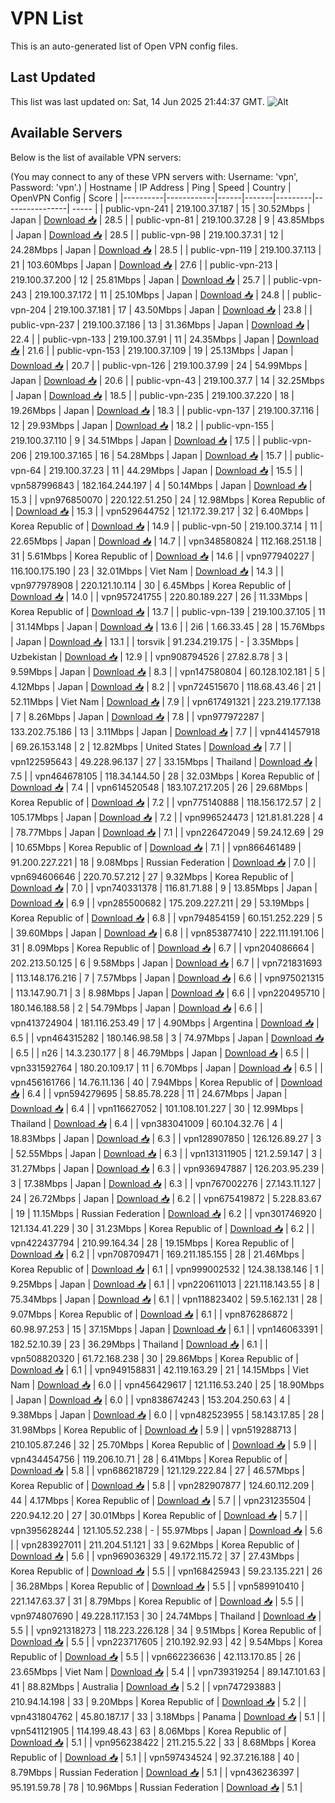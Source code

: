 # VPN List

This is an auto-generated list of Open VPN config files.

## Last Updated

This list was last updated on: Sat, 14 Jun 2025 21:44:37 GMT.
![Alt](https://repobeats.axiom.co/api/embed/186b98318ef1479477931607c1ad7d823f12451f.svg "Repobeats analytics image")

## Available Servers

Below is the list of available VPN servers:

(You may connect to any of these VPN servers with: Username: 'vpn', Password: 'vpn'.)
| Hostname | IP Address | Ping | Speed | Country | OpenVPN Config | Score |
|----------|------------|------|-------|---------|----------------| ----- |
| public-vpn-241 | 219.100.37.187 | 15 | 30.52Mbps | Japan | [Download 📥](./configs/server_0_JP.ovpn) | 28.5 |
| public-vpn-81 | 219.100.37.28 | 9 | 43.85Mbps | Japan | [Download 📥](./configs/server_1_JP.ovpn) | 28.5 |
| public-vpn-98 | 219.100.37.31 | 12 | 24.28Mbps | Japan | [Download 📥](./configs/server_2_JP.ovpn) | 28.5 |
| public-vpn-119 | 219.100.37.113 | 21 | 103.60Mbps | Japan | [Download 📥](./configs/server_3_JP.ovpn) | 27.6 |
| public-vpn-213 | 219.100.37.200 | 12 | 25.81Mbps | Japan | [Download 📥](./configs/server_4_JP.ovpn) | 25.7 |
| public-vpn-243 | 219.100.37.172 | 11 | 25.10Mbps | Japan | [Download 📥](./configs/server_5_JP.ovpn) | 24.8 |
| public-vpn-204 | 219.100.37.181 | 17 | 43.50Mbps | Japan | [Download 📥](./configs/server_6_JP.ovpn) | 23.8 |
| public-vpn-237 | 219.100.37.186 | 13 | 31.36Mbps | Japan | [Download 📥](./configs/server_7_JP.ovpn) | 22.4 |
| public-vpn-133 | 219.100.37.91 | 11 | 24.35Mbps | Japan | [Download 📥](./configs/server_8_JP.ovpn) | 21.6 |
| public-vpn-153 | 219.100.37.109 | 19 | 25.13Mbps | Japan | [Download 📥](./configs/server_9_JP.ovpn) | 20.7 |
| public-vpn-126 | 219.100.37.99 | 24 | 54.99Mbps | Japan | [Download 📥](./configs/server_10_JP.ovpn) | 20.6 |
| public-vpn-43 | 219.100.37.7 | 14 | 32.25Mbps | Japan | [Download 📥](./configs/server_11_JP.ovpn) | 18.5 |
| public-vpn-235 | 219.100.37.220 | 18 | 19.26Mbps | Japan | [Download 📥](./configs/server_12_JP.ovpn) | 18.3 |
| public-vpn-137 | 219.100.37.116 | 12 | 29.93Mbps | Japan | [Download 📥](./configs/server_13_JP.ovpn) | 18.2 |
| public-vpn-155 | 219.100.37.110 | 9 | 34.51Mbps | Japan | [Download 📥](./configs/server_14_JP.ovpn) | 17.5 |
| public-vpn-206 | 219.100.37.165 | 16 | 54.28Mbps | Japan | [Download 📥](./configs/server_15_JP.ovpn) | 15.7 |
| public-vpn-64 | 219.100.37.23 | 11 | 44.29Mbps | Japan | [Download 📥](./configs/server_16_JP.ovpn) | 15.5 |
| vpn587996843 | 182.164.244.197 | 4 | 50.14Mbps | Japan | [Download 📥](./configs/server_17_JP.ovpn) | 15.3 |
| vpn976850070 | 220.122.51.250 | 24 | 12.98Mbps | Korea Republic of | [Download 📥](./configs/server_18_KR.ovpn) | 15.3 |
| vpn529644752 | 121.172.39.217 | 32 | 6.40Mbps | Korea Republic of | [Download 📥](./configs/server_19_KR.ovpn) | 14.9 |
| public-vpn-50 | 219.100.37.14 | 11 | 22.65Mbps | Japan | [Download 📥](./configs/server_20_JP.ovpn) | 14.7 |
| vpn348580824 | 112.168.251.18 | 31 | 5.61Mbps | Korea Republic of | [Download 📥](./configs/server_21_KR.ovpn) | 14.6 |
| vpn977940227 | 116.100.175.190 | 23 | 32.01Mbps | Viet Nam | [Download 📥](./configs/server_22_VN.ovpn) | 14.3 |
| vpn977978908 | 220.121.10.114 | 30 | 6.45Mbps | Korea Republic of | [Download 📥](./configs/server_23_KR.ovpn) | 14.0 |
| vpn957241755 | 220.80.189.227 | 26 | 11.33Mbps | Korea Republic of | [Download 📥](./configs/server_24_KR.ovpn) | 13.7 |
| public-vpn-139 | 219.100.37.105 | 11 | 31.14Mbps | Japan | [Download 📥](./configs/server_25_JP.ovpn) | 13.6 |
| 2i6 | 1.66.33.45 | 28 | 15.76Mbps | Japan | [Download 📥](./configs/server_26_JP.ovpn) | 13.1 |
| torsvik | 91.234.219.175 | - | 3.35Mbps | Uzbekistan | [Download 📥](./configs/server_27_UZ.ovpn) | 12.9 |
| vpn908794526 | 27.82.8.78 | 3 | 9.59Mbps | Japan | [Download 📥](./configs/server_28_JP.ovpn) | 8.3 |
| vpn147580804 | 60.128.102.181 | 5 | 4.12Mbps | Japan | [Download 📥](./configs/server_29_JP.ovpn) | 8.2 |
| vpn724515670 | 118.68.43.46 | 21 | 52.11Mbps | Viet Nam | [Download 📥](./configs/server_30_VN.ovpn) | 7.9 |
| vpn617491321 | 223.219.177.138 | 7 | 8.26Mbps | Japan | [Download 📥](./configs/server_31_JP.ovpn) | 7.8 |
| vpn977972287 | 133.202.75.186 | 13 | 3.11Mbps | Japan | [Download 📥](./configs/server_32_JP.ovpn) | 7.7 |
| vpn441457918 | 69.26.153.148 | 2 | 12.82Mbps | United States | [Download 📥](./configs/server_33_US.ovpn) | 7.7 |
| vpn122595643 | 49.228.96.137 | 27 | 33.15Mbps | Thailand | [Download 📥](./configs/server_34_TH.ovpn) | 7.5 |
| vpn464678105 | 118.34.144.50 | 28 | 32.03Mbps | Korea Republic of | [Download 📥](./configs/server_35_KR.ovpn) | 7.4 |
| vpn614520548 | 183.107.217.205 | 26 | 29.68Mbps | Korea Republic of | [Download 📥](./configs/server_36_KR.ovpn) | 7.2 |
| vpn775140888 | 118.156.172.57 | 2 | 105.17Mbps | Japan | [Download 📥](./configs/server_37_JP.ovpn) | 7.2 |
| vpn996524473 | 121.81.81.228 | 4 | 78.77Mbps | Japan | [Download 📥](./configs/server_38_JP.ovpn) | 7.1 |
| vpn226472049 | 59.24.12.69 | 29 | 10.65Mbps | Korea Republic of | [Download 📥](./configs/server_39_KR.ovpn) | 7.1 |
| vpn866461489 | 91.200.227.221 | 18 | 9.08Mbps | Russian Federation | [Download 📥](./configs/server_40_RU.ovpn) | 7.0 |
| vpn694606646 | 220.70.57.212 | 27 | 9.32Mbps | Korea Republic of | [Download 📥](./configs/server_41_KR.ovpn) | 7.0 |
| vpn740331378 | 116.81.71.88 | 9 | 13.85Mbps | Japan | [Download 📥](./configs/server_42_JP.ovpn) | 6.9 |
| vpn285500682 | 175.209.227.211 | 29 | 53.19Mbps | Korea Republic of | [Download 📥](./configs/server_43_KR.ovpn) | 6.8 |
| vpn794854159 | 60.151.252.229 | 5 | 39.60Mbps | Japan | [Download 📥](./configs/server_44_JP.ovpn) | 6.8 |
| vpn853877410 | 222.111.191.106 | 31 | 8.09Mbps | Korea Republic of | [Download 📥](./configs/server_45_KR.ovpn) | 6.7 |
| vpn204086664 | 202.213.50.125 | 6 | 9.58Mbps | Japan | [Download 📥](./configs/server_46_JP.ovpn) | 6.7 |
| vpn721831693 | 113.148.176.216 | 7 | 7.57Mbps | Japan | [Download 📥](./configs/server_47_JP.ovpn) | 6.6 |
| vpn975021315 | 113.147.90.71 | 3 | 8.98Mbps | Japan | [Download 📥](./configs/server_48_JP.ovpn) | 6.6 |
| vpn220495710 | 180.146.188.58 | 2 | 54.79Mbps | Japan | [Download 📥](./configs/server_49_JP.ovpn) | 6.6 |
| vpn413724904 | 181.116.253.49 | 17 | 4.90Mbps | Argentina | [Download 📥](./configs/server_50_AR.ovpn) | 6.5 |
| vpn464315282 | 180.146.98.58 | 3 | 74.97Mbps | Japan | [Download 📥](./configs/server_51_JP.ovpn) | 6.5 |
| n26 | 14.3.230.177 | 8 | 46.79Mbps | Japan | [Download 📥](./configs/server_52_JP.ovpn) | 6.5 |
| vpn331592764 | 180.20.109.17 | 11 | 6.70Mbps | Japan | [Download 📥](./configs/server_53_JP.ovpn) | 6.5 |
| vpn456161766 | 14.76.11.136 | 40 | 7.94Mbps | Korea Republic of | [Download 📥](./configs/server_54_KR.ovpn) | 6.4 |
| vpn594279695 | 58.85.78.228 | 11 | 24.67Mbps | Japan | [Download 📥](./configs/server_55_JP.ovpn) | 6.4 |
| vpn116627052 | 101.108.101.227 | 30 | 12.99Mbps | Thailand | [Download 📥](./configs/server_56_TH.ovpn) | 6.4 |
| vpn383041009 | 60.104.32.76 | 4 | 18.83Mbps | Japan | [Download 📥](./configs/server_57_JP.ovpn) | 6.3 |
| vpn128907850 | 126.126.89.27 | 3 | 52.55Mbps | Japan | [Download 📥](./configs/server_58_JP.ovpn) | 6.3 |
| vpn131311905 | 121.2.59.147 | 3 | 31.27Mbps | Japan | [Download 📥](./configs/server_59_JP.ovpn) | 6.3 |
| vpn936947887 | 126.203.95.239 | 3 | 17.38Mbps | Japan | [Download 📥](./configs/server_60_JP.ovpn) | 6.3 |
| vpn767002276 | 27.143.11.127 | 24 | 26.72Mbps | Japan | [Download 📥](./configs/server_61_JP.ovpn) | 6.2 |
| vpn675419872 | 5.228.83.67 | 19 | 11.15Mbps | Russian Federation | [Download 📥](./configs/server_62_RU.ovpn) | 6.2 |
| vpn301746920 | 121.134.41.229 | 30 | 31.23Mbps | Korea Republic of | [Download 📥](./configs/server_63_KR.ovpn) | 6.2 |
| vpn422437794 | 210.99.164.34 | 28 | 19.15Mbps | Korea Republic of | [Download 📥](./configs/server_64_KR.ovpn) | 6.2 |
| vpn708709471 | 169.211.185.155 | 28 | 21.46Mbps | Korea Republic of | [Download 📥](./configs/server_65_KR.ovpn) | 6.1 |
| vpn999002532 | 124.38.138.146 | 1 | 9.25Mbps | Japan | [Download 📥](./configs/server_66_JP.ovpn) | 6.1 |
| vpn220611013 | 221.118.143.55 | 8 | 75.34Mbps | Japan | [Download 📥](./configs/server_67_JP.ovpn) | 6.1 |
| vpn118823402 | 59.5.162.131 | 28 | 9.07Mbps | Korea Republic of | [Download 📥](./configs/server_68_KR.ovpn) | 6.1 |
| vpn876286872 | 60.98.97.253 | 15 | 37.15Mbps | Japan | [Download 📥](./configs/server_69_JP.ovpn) | 6.1 |
| vpn146063391 | 182.52.10.39 | 23 | 36.29Mbps | Thailand | [Download 📥](./configs/server_70_TH.ovpn) | 6.1 |
| vpn508820320 | 61.72.168.238 | 30 | 29.86Mbps | Korea Republic of | [Download 📥](./configs/server_71_KR.ovpn) | 6.1 |
| vpn949158831 | 42.119.163.29 | 21 | 14.15Mbps | Viet Nam | [Download 📥](./configs/server_72_VN.ovpn) | 6.0 |
| vpn456429617 | 121.116.53.240 | 25 | 18.90Mbps | Japan | [Download 📥](./configs/server_73_JP.ovpn) | 6.0 |
| vpn838674243 | 153.204.250.63 | 4 | 9.38Mbps | Japan | [Download 📥](./configs/server_74_JP.ovpn) | 6.0 |
| vpn482523955 | 58.143.17.85 | 28 | 31.98Mbps | Korea Republic of | [Download 📥](./configs/server_75_KR.ovpn) | 5.9 |
| vpn519288713 | 210.105.87.246 | 32 | 25.70Mbps | Korea Republic of | [Download 📥](./configs/server_76_KR.ovpn) | 5.9 |
| vpn434454756 | 119.206.10.71 | 28 | 6.41Mbps | Korea Republic of | [Download 📥](./configs/server_77_KR.ovpn) | 5.8 |
| vpn686218729 | 121.129.222.84 | 27 | 46.57Mbps | Korea Republic of | [Download 📥](./configs/server_78_KR.ovpn) | 5.8 |
| vpn282907877 | 124.60.112.209 | 44 | 4.17Mbps | Korea Republic of | [Download 📥](./configs/server_79_KR.ovpn) | 5.7 |
| vpn231235504 | 220.94.12.20 | 27 | 30.01Mbps | Korea Republic of | [Download 📥](./configs/server_80_KR.ovpn) | 5.7 |
| vpn395628244 | 121.105.52.238 | - | 55.97Mbps | Japan | [Download 📥](./configs/server_81_JP.ovpn) | 5.6 |
| vpn283927011 | 211.204.51.121 | 33 | 9.62Mbps | Korea Republic of | [Download 📥](./configs/server_82_KR.ovpn) | 5.6 |
| vpn969036329 | 49.172.115.72 | 37 | 27.43Mbps | Korea Republic of | [Download 📥](./configs/server_83_KR.ovpn) | 5.5 |
| vpn168425943 | 59.23.135.221 | 26 | 36.28Mbps | Korea Republic of | [Download 📥](./configs/server_84_KR.ovpn) | 5.5 |
| vpn589910410 | 221.147.63.37 | 31 | 8.79Mbps | Korea Republic of | [Download 📥](./configs/server_85_KR.ovpn) | 5.5 |
| vpn974807690 | 49.228.117.153 | 30 | 24.74Mbps | Thailand | [Download 📥](./configs/server_86_TH.ovpn) | 5.5 |
| vpn921318273 | 118.223.226.128 | 34 | 9.51Mbps | Korea Republic of | [Download 📥](./configs/server_87_KR.ovpn) | 5.5 |
| vpn223717605 | 210.192.92.93 | 42 | 9.54Mbps | Korea Republic of | [Download 📥](./configs/server_88_KR.ovpn) | 5.5 |
| vpn662236636 | 42.113.170.85 | 26 | 23.65Mbps | Viet Nam | [Download 📥](./configs/server_89_VN.ovpn) | 5.4 |
| vpn739319254 | 89.147.101.63 | 41 | 88.82Mbps | Australia | [Download 📥](./configs/server_90_AU.ovpn) | 5.2 |
| vpn747293883 | 210.94.14.198 | 33 | 9.20Mbps | Korea Republic of | [Download 📥](./configs/server_91_KR.ovpn) | 5.2 |
| vpn431804762 | 45.80.187.17 | 33 | 3.18Mbps | Panama | [Download 📥](./configs/server_92_PA.ovpn) | 5.1 |
| vpn541121905 | 114.199.48.43 | 63 | 8.06Mbps | Korea Republic of | [Download 📥](./configs/server_93_KR.ovpn) | 5.1 |
| vpn956238422 | 211.215.5.22 | 33 | 8.68Mbps | Korea Republic of | [Download 📥](./configs/server_94_KR.ovpn) | 5.1 |
| vpn597434524 | 92.37.216.188 | 40 | 8.79Mbps | Russian Federation | [Download 📥](./configs/server_95_RU.ovpn) | 5.1 |
| vpn436236397 | 95.191.59.78 | 78 | 10.96Mbps | Russian Federation | [Download 📥](./configs/server_96_RU.ovpn) | 5.1 |
